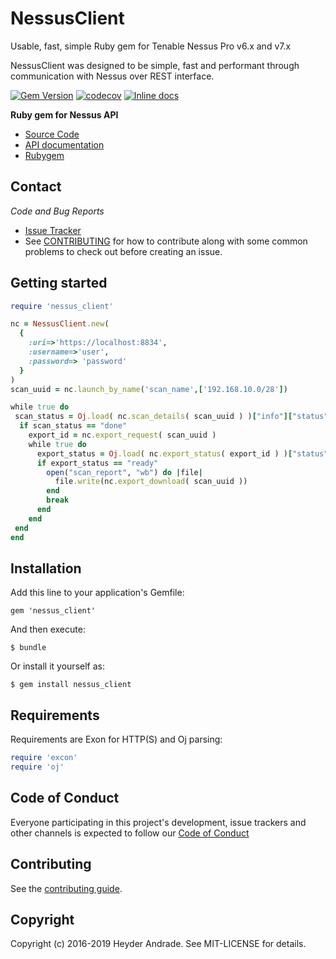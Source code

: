 NessusClient
=========

Usable, fast, simple Ruby gem for Tenable Nessus Pro v6.x and v7.x

NessusClient was designed to be simple, fast and performant through communication with Nessus over REST interface.

[![Gem Version](https://badge.fury.io/rb/nessus_client.svg)](https://badge.fury.io/rb/nessus_client) [![codecov](https://codecov.io/gh/heyder/nessus_api/branch/master/graph/badge.svg)](https://codecov.io/gh/heyder/nessus_api) [![Inline docs](http://inch-ci.org/github/heyder/nessus_client.svg?branch=master)](http://inch-ci.org/github/heyder/nessus_client)

**Ruby gem for Nessus API**

  * [Source Code](https://github.com/heyder/nessus_client)
  * [API documentation](https://rubydoc.info/github/heyder/nessus_client/master)
  * [Rubygem](https://rubygems.org/gems/nessus_client)


## Contact

*Code and Bug Reports*

* [Issue Tracker](https://github.com/heyder/nessus_client/issues)
* See [CONTRIBUTING](https://github.com/heyder/nessus_client/blob/master/CONTRIBUTING.md) for how to contribute along
with some common problems to check out before creating an issue.


Getting started
---------------

```ruby
require 'nessus_client'

nc = NessusClient.new(
  {
    :uri=>'https://localhost:8834', 
    :username=>'user',
    :password=> 'password'
  }
)
scan_uuid = nc.launch_by_name('scan_name',['192.168.10.0/28'])

while true do
 scan_status = Oj.load( nc.scan_details( scan_uuid ) )["info"]["status"] 
  if scan_status == "done"
    export_id = nc.export_request( scan_uuid )
    while true do
      export_status = Oj.load( nc.export_status( export_id ) )["status"]
      if export_status == "ready"
        open("scan_report", "wb") do |file|
          file.write(nc.export_download( scan_uuid ))
        end
        break  
      end
    end
 end
end
```

## Installation

Add this line to your application's Gemfile:

    gem 'nessus_client'

And then execute:

    $ bundle

Or install it yourself as:

    $ gem install nessus_client

## Requirements

Requirements are Exon for HTTP(S) and Oj parsing:

```ruby
require 'excon'
require 'oj'
```

## Code of Conduct

Everyone participating in this project's development, issue trackers and other channels is expected to follow our
[Code of Conduct](./CODE_OF_CONDUCT.md)

## Contributing

See the [contributing guide](https://github.com/heyder/nessus_client/blob/master/CONTRIBUTING.md).

## Copyright

Copyright (c) 2016-2019 Heyder Andrade. See MIT-LICENSE for details.
